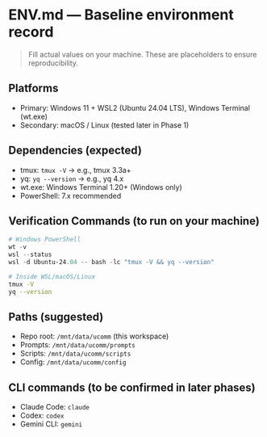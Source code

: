# ENV.md — Baseline environment record

> Fill actual values on your machine. These are placeholders to ensure reproducibility.

## Platforms
- Primary: Windows 11 + WSL2 (Ubuntu 24.04 LTS), Windows Terminal (wt.exe)
- Secondary: macOS / Linux (tested later in Phase 1)

## Dependencies (expected)
- tmux:    `tmux -V` -> e.g., tmux 3.3a+
- yq:      `yq --version` -> e.g., yq 4.x
- wt.exe:  Windows Terminal 1.20+ (Windows only)
- PowerShell: 7.x recommended

## Verification Commands (to run on your machine)
```powershell
# Windows PowerShell
wt -v
wsl --status
wsl -d Ubuntu-24.04 -- bash -lc "tmux -V && yq --version"
```

```bash
# Inside WSL/macOS/Linux
tmux -V
yq --version
```

## Paths (suggested)
- Repo root: `/mnt/data/ucomm` (this workspace)
- Prompts:   `/mnt/data/ucomm/prompts`
- Scripts:   `/mnt/data/ucomm/scripts`
- Config:    `/mnt/data/ucomm/config`

## CLI commands (to be confirmed in later phases)
- Claude Code: `claude`
- Codex: `codex`
- Gemini CLI: `gemini`

